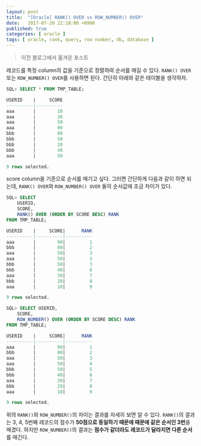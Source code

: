 ```yaml
---
layout: post
title:  "[Oracle] RANK() OVER vs ROW_NUMBER() OVER"
date:   2017-07-20 22:18:00 +0900
published: true
categories: [ oracle ]
tags: [ oracle, rank, query, row number, db, database ]
---
```


> 이전 블로그에서 옮겨온 포스트

레코드를 특정 column의 값을 기준으로 정렬하여 순서를 매길 수 있다. `RANK() OVER` 또는 `ROW_NUMBER() OVER`를 사용하면 된다. 간단히 아래와 같은 테이블을 생각하자.

```sql
SQL> SELECT * FROM TMP_TABLE;

USERID    |     SCORE
----------|----------
aaa       |        10
aaa       |        30
aaa       |        50
aaa       |        90
bbb       |        80
bbb       |        50
bbb       |        20
bbb       |        40
aaa       |        50

9 rows selected.
```

score column을 기준으로 순서를 매기고 싶다. 그러면 간단하게 다음과 같이 하면 되는데, `RANK() OVER`와 `ROW_NUMBER() OVER` 둘의 순서값에 조금 차이가 있다.

```sql
SQL> SELECT
    USERID,
    SCORE,
    RANK() OVER (ORDER BY SCORE DESC) RANK
FROM TMP_TABLE;

USERID    |     SCORE|      RANK
----------|----------|----------
aaa       |        90|         1
bbb       |        80|         2
aaa       |        50|         3
aaa       |        50|         3
bbb       |        50|         3
bbb       |        40|         6
aaa       |        30|         7
bbb       |        20|         8
aaa       |        10|         9

9 rows selected.
```

```sql
SQL> SELECT USERID,
    SCORE,
    ROW_NUMBER() OVER (ORDER BY SCORE DESC) RANK
FROM TMP_TABLE;

USERID    |     SCORE|      RANK
----------|----------|----------
aaa       |        90|         1
bbb       |        80|         2
aaa       |        50|         3
aaa       |        50|         4
bbb       |        50|         5
bbb       |        40|         6
aaa       |        30|         7
bbb       |        20|         8
aaa       |        10|         9

9 rows selected.
```

위의 `RANK()`와 `ROW_NUMBER()`의 차이는 결과를 자세히 보면 알 수 있다. `RANK()`의 결과는 3, 4, 5번째 레코드의 점수가 **50점으로 동일하기 때문에 때문에 같은 순서인 3번**을 매겼다. 하지만 `ROW_NUMBER()`의 결과는 **점수가 같더라도 레코드가 달라지면 다른 순서**를 매긴다.
